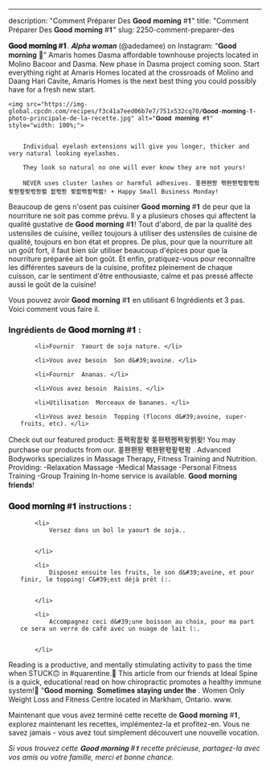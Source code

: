 ---
description: "Comment Préparer Des 𝐆𝐨𝐨𝐝 𝐦𝐨𝐫𝐧𝐢𝐧𝐠 #𝟏"
title: "Comment Préparer Des 𝐆𝐨𝐨𝐝 𝐦𝐨𝐫𝐧𝐢𝐧𝐠 #𝟏"
slug: 2250-comment-preparer-des

<p>
	<strong>𝐆𝐨𝐨𝐝 𝐦𝐨𝐫𝐧𝐢𝐧𝐠 #𝟏</strong>. 
	𝑨𝒍𝒑𝒉𝒂 𝒘𝒐𝒎𝒂𝒏 (@adedamee) on Instagram: &#34;𝐆𝐨𝐨𝐝 𝐦𝐨𝐫𝐧𝐢𝐧𝐠 💋&#34; Amaris homes Dasma affordable townhouse projects located in Molino Bacoor and Dasma. New phase in Dasma project coming soon. Start everything right at Amaris Homes located at the crossroads of Molino and Daang Hari Cavite, Amaris Homes is the next best thing you could possibly have for a fresh new start.
</p>
<p>
	
	<img src="https://img-global.cpcdn.com/recipes/f3c41a7eed06b7e7/751x532cq70/𝐆𝐨𝐨𝐝-𝐦𝐨𝐫𝐧𝐢𝐧𝐠-𝟏-photo-principale-de-la-recette.jpg" alt="𝐆𝐨𝐨𝐝 𝐦𝐨𝐫𝐧𝐢𝐧𝐠 #𝟏" style="width: 100%;">
	
	
		Individual eyelash extensions will give you longer, thicker and very natural looking eyelashes.
	
		They look so natural no one will ever know they are not yours!
	
		NEVER uses cluster lashes or harmful adhesives. 퐆퐨퐨퐝 퐦퐨퐫퐧퐢퐧퐠 퐟퐫퐢퐞퐧퐝퐬 퐚퐧퐝 퐟퐚퐦퐢퐥퐲! ☀️ Happy Small Business Monday!
	
</p>

Beaucoup de gens n'osent pas cuisiner 𝐆𝐨𝐨𝐝 𝐦𝐨𝐫𝐧𝐢𝐧𝐠 #𝟏 de peur que la nourriture ne soit pas comme prévu. Il y a plusieurs choses qui affectent la qualité gustative de 𝐆𝐨𝐨𝐝 𝐦𝐨𝐫𝐧𝐢𝐧𝐠 #𝟏! Tout d'abord, de par la qualité des ustensiles de cuisine, veillez toujours à utiliser des ustensiles de cuisine de qualité, toujours en bon état et propres. De plus, pour que la nourriture ait un goût fort, il faut bien sûr utiliser beaucoup d'épices pour que la nourriture préparée ait bon goût. Et enfin, pratiquez-vous pour reconnaître les différentes saveurs de la cuisine, profitez pleinement de chaque cuisson, car le sentiment d'être enthousiaste, calme et pas pressé affecte aussi le goût de la cuisine!

<!--inarticleads1-->

Vous pouvez avoir 𝐆𝐨𝐨𝐝 𝐦𝐨𝐫𝐧𝐢𝐧𝐠 #𝟏 en utilisant 6 Ingrédients et 3 pas. Voici comment vous faire il.

<h3>Ingrédients de 𝐆𝐨𝐨𝐝 𝐦𝐨𝐫𝐧𝐢𝐧𝐠 #𝟏 :</h3>

<ol>
	
		<li>Fournir  Yaourt de soja nature. </li>
	
		<li>Vous avez besoin  Son d&#39;avoine. </li>
	
		<li>Fournir  Ananas. </li>
	
		<li>Vous avez besoin  Raisins. </li>
	
		<li>Utilisation  Morceaux de bananes. </li>
	
		<li>Vous avez besoin  Topping (flocons d&#39;avoine, super-fruits, etc). </li>
	
</ol>

Check out our featured product: 퐀퐥퐠퐚퐞 퐂퐨퐦퐩퐥퐞퐭퐞! You may purchase our products from our. 퐆퐨퐨퐝 퐦퐨퐫퐧퐢퐧퐠 ️. Advanced Bodyworks specializes in Massage Therapy, Fitness Training and Nutrition. Providing: -Relaxation Massage -Medical Massage -Personal Fitness Training -Group Training In-home service is available. 𝐆𝐨𝐨𝐝 𝐦𝐨𝐫𝐧𝐢𝐧𝐠 𝐟𝐫𝐢𝐞𝐧𝐝𝐬! 

<!--inarticleads2-->

<h3>𝐆𝐨𝐨𝐝 𝐦𝐨𝐫𝐧𝐢𝐧𝐠 #𝟏 instructions :</h3>

<ol>
	
		<li>
			Versez dans un bol le yaourt de soja..
			
			
		</li>
	
		<li>
			Disposez ensuite les fruits, le son d&#39;avoine, et pour finir, le topping! C&#39;est déjà prêt (:.
			
			
		</li>
	
		<li>
			Accompagnez ceci d&#39;une boisson au choix, pour ma part ce sera un verre de café avec un nuage de lait (:.
			
			
		</li>
	
</ol>

Reading is a productive, and mentally stimulating activity to pass the time when STUCK🙃 in #quarentine.📕 This article from our friends at Ideal Spine is a quick, educational read on how chiropractic promotes a healthy immune system!💪 &#34;𝐆𝐨𝐨𝐝 𝐦𝐨𝐫𝐧𝐢𝐧𝐠. 𝐒𝐨𝐦𝐞𝐭𝐢𝐦𝐞𝐬 𝐬𝐭𝐚𝐲𝐢𝐧𝐠 𝐮𝐧𝐝𝐞𝐫 𝐭𝐡𝐞 . Women Only Weight Loss and Fitness Centre located in Markham, Ontario. www. 

<!--inarticleads1-->

<p>
Maintenant que vous avez terminé cette recette de 𝐆𝐨𝐨𝐝 𝐦𝐨𝐫𝐧𝐢𝐧𝐠 #𝟏, explorez maintenant les recettes, implémentez-la et profitez-en. Vous ne savez jamais - vous avez tout simplement découvert une nouvelle vocation.
</p>

<p>
<i>Si vous trouvez cette 𝐆𝐨𝐨𝐝 𝐦𝐨𝐫𝐧𝐢𝐧𝐠 #𝟏 recette précieuse, partagez-la avec vos amis ou votre famille, merci et bonne chance.</i>
</p>
